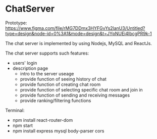 # ChatServer

Prototype: https://www.figma.com/file/rMG7DDmx3HYFGvYs2lanU3/Untitled?type=design&node-id=0%3A1&mode=design&t=JYpNUEi4IbcgPR9k-1

The chat server is implemented by using Nodejs, MySQL and ReactJs.

The chat server supports such features:

- users' login
- description page
  - intro to the server useage
  - provide function of seeing history of chat
  - provide function of creating chat room
  - provide function of selecting specific chat room and join in
  - provide function of sending and receiving messages
  - provide ranking/filtering functions

Terminal:

- npm install react-router-dom
- npm start
- npm install express mysql body-parser cors
